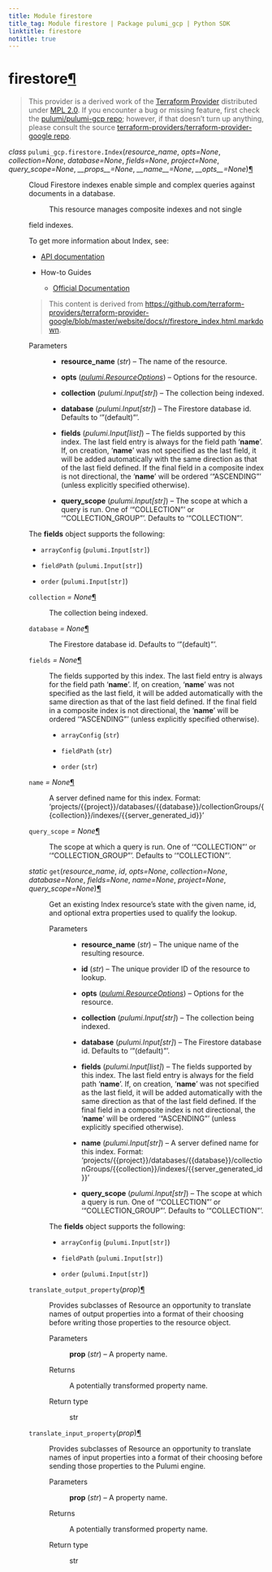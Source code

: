 ```yaml
---
title: Module firestore
title_tag: Module firestore | Package pulumi_gcp | Python SDK
linktitle: firestore
notitle: true
---
```


<div class="section" id="firestore">
<h1>firestore<a class="headerlink" href="#firestore" title="Permalink to this headline">¶</a></h1>
<blockquote>
<div><p>This provider is a derived work of the <a class="reference external" href="https://github.com/terraform-providers/terraform-provider-google">Terraform Provider</a> distributed under
<a class="reference external" href="https://www.mozilla.org/en-US/MPL/2.0/">MPL 2.0</a>. If you encounter a bug or missing feature, first check the
<a class="reference external" href="https://github.com/pulumi/pulumi-gcp/issues">pulumi/pulumi-gcp repo</a>; however, if that doesn’t turn up
anything, please consult the source <a class="reference external" href="https://github.com/terraform-providers/terraform-provider-google/issues">terraform-providers/terraform-provider-google repo</a>.</p>
</div></blockquote>
<span class="target" id="module-pulumi_gcp.firestore"></span><dl class="class">
<dt id="pulumi_gcp.firestore.Index">
<em class="property">class </em><code class="sig-prename descclassname">pulumi_gcp.firestore.</code><code class="sig-name descname">Index</code><span class="sig-paren">(</span><em class="sig-param">resource_name</em>, <em class="sig-param">opts=None</em>, <em class="sig-param">collection=None</em>, <em class="sig-param">database=None</em>, <em class="sig-param">fields=None</em>, <em class="sig-param">project=None</em>, <em class="sig-param">query_scope=None</em>, <em class="sig-param">__props__=None</em>, <em class="sig-param">__name__=None</em>, <em class="sig-param">__opts__=None</em><span class="sig-paren">)</span><a class="headerlink" href="#pulumi_gcp.firestore.Index" title="Permalink to this definition">¶</a></dt>
<dd><dl class="simple">
<dt>Cloud Firestore indexes enable simple and complex queries against documents in a database.</dt><dd><p>This resource manages composite indexes and not single</p>
</dd>
</dl>
<p>field indexes.</p>
<p>To get more information about Index, see:</p>
<ul class="simple">
<li><p><a class="reference external" href="https://cloud.google.com/firestore/docs/reference/rest/v1/projects.databases.collectionGroups.indexes">API documentation</a></p></li>
<li><p>How-to Guides</p>
<ul>
<li><p><a class="reference external" href="https://cloud.google.com/firestore/docs/query-data/indexing">Official Documentation</a></p></li>
</ul>
</li>
</ul>
<blockquote>
<div><p>This content is derived from <a class="reference external" href="https://github.com/terraform-providers/terraform-provider-google/blob/master/website/docs/r/firestore_index.html.markdown">https://github.com/terraform-providers/terraform-provider-google/blob/master/website/docs/r/firestore_index.html.markdown</a>.</p>
</div></blockquote>
<dl class="field-list simple">
<dt class="field-odd">Parameters</dt>
<dd class="field-odd"><ul class="simple">
<li><p><strong>resource_name</strong> (<em>str</em>) – The name of the resource.</p></li>
<li><p><strong>opts</strong> (<a class="reference internal" href="../../pulumi/#pulumi.ResourceOptions" title="pulumi.ResourceOptions"><em>pulumi.ResourceOptions</em></a>) – Options for the resource.</p></li>
<li><p><strong>collection</strong> (<em>pulumi.Input</em><em>[</em><em>str</em><em>]</em>) – The collection being indexed.</p></li>
<li><p><strong>database</strong> (<em>pulumi.Input</em><em>[</em><em>str</em><em>]</em>) – The Firestore database id. Defaults to ‘”(default)”’.</p></li>
<li><p><strong>fields</strong> (<em>pulumi.Input</em><em>[</em><em>list</em><em>]</em>) – The fields supported by this index. The last field entry is always for the field path ‘<strong>name</strong>’. If, on creation,
‘<strong>name</strong>’ was not specified as the last field, it will be added automatically with the same direction as that of the
last field defined. If the final field in a composite index is not directional, the ‘<strong>name</strong>’ will be ordered
‘“ASCENDING”’ (unless explicitly specified otherwise).</p></li>
<li><p><strong>query_scope</strong> (<em>pulumi.Input</em><em>[</em><em>str</em><em>]</em>) – The scope at which a query is run. One of ‘“COLLECTION”’ or ‘“COLLECTION_GROUP”’. Defaults to ‘“COLLECTION”’.</p></li>
</ul>
</dd>
</dl>
<p>The <strong>fields</strong> object supports the following:</p>
<ul class="simple">
<li><p><code class="docutils literal notranslate"><span class="pre">arrayConfig</span></code> (<code class="docutils literal notranslate"><span class="pre">pulumi.Input[str]</span></code>)</p></li>
<li><p><code class="docutils literal notranslate"><span class="pre">fieldPath</span></code> (<code class="docutils literal notranslate"><span class="pre">pulumi.Input[str]</span></code>)</p></li>
<li><p><code class="docutils literal notranslate"><span class="pre">order</span></code> (<code class="docutils literal notranslate"><span class="pre">pulumi.Input[str]</span></code>)</p></li>
</ul>
<dl class="attribute">
<dt id="pulumi_gcp.firestore.Index.collection">
<code class="sig-name descname">collection</code><em class="property"> = None</em><a class="headerlink" href="#pulumi_gcp.firestore.Index.collection" title="Permalink to this definition">¶</a></dt>
<dd><p>The collection being indexed.</p>
</dd></dl>

<dl class="attribute">
<dt id="pulumi_gcp.firestore.Index.database">
<code class="sig-name descname">database</code><em class="property"> = None</em><a class="headerlink" href="#pulumi_gcp.firestore.Index.database" title="Permalink to this definition">¶</a></dt>
<dd><p>The Firestore database id. Defaults to ‘”(default)”’.</p>
</dd></dl>

<dl class="attribute">
<dt id="pulumi_gcp.firestore.Index.fields">
<code class="sig-name descname">fields</code><em class="property"> = None</em><a class="headerlink" href="#pulumi_gcp.firestore.Index.fields" title="Permalink to this definition">¶</a></dt>
<dd><p>The fields supported by this index. The last field entry is always for the field path ‘<strong>name</strong>’. If, on creation,
‘<strong>name</strong>’ was not specified as the last field, it will be added automatically with the same direction as that of the
last field defined. If the final field in a composite index is not directional, the ‘<strong>name</strong>’ will be ordered
‘“ASCENDING”’ (unless explicitly specified otherwise).</p>
<ul class="simple">
<li><p><code class="docutils literal notranslate"><span class="pre">arrayConfig</span></code> (<code class="docutils literal notranslate"><span class="pre">str</span></code>)</p></li>
<li><p><code class="docutils literal notranslate"><span class="pre">fieldPath</span></code> (<code class="docutils literal notranslate"><span class="pre">str</span></code>)</p></li>
<li><p><code class="docutils literal notranslate"><span class="pre">order</span></code> (<code class="docutils literal notranslate"><span class="pre">str</span></code>)</p></li>
</ul>
</dd></dl>

<dl class="attribute">
<dt id="pulumi_gcp.firestore.Index.name">
<code class="sig-name descname">name</code><em class="property"> = None</em><a class="headerlink" href="#pulumi_gcp.firestore.Index.name" title="Permalink to this definition">¶</a></dt>
<dd><p>A server defined name for this index. Format:
‘projects/{{project}}/databases/{{database}}/collectionGroups/{{collection}}/indexes/{{server_generated_id}}’</p>
</dd></dl>

<dl class="attribute">
<dt id="pulumi_gcp.firestore.Index.query_scope">
<code class="sig-name descname">query_scope</code><em class="property"> = None</em><a class="headerlink" href="#pulumi_gcp.firestore.Index.query_scope" title="Permalink to this definition">¶</a></dt>
<dd><p>The scope at which a query is run. One of ‘“COLLECTION”’ or ‘“COLLECTION_GROUP”’. Defaults to ‘“COLLECTION”’.</p>
</dd></dl>

<dl class="method">
<dt id="pulumi_gcp.firestore.Index.get">
<em class="property">static </em><code class="sig-name descname">get</code><span class="sig-paren">(</span><em class="sig-param">resource_name</em>, <em class="sig-param">id</em>, <em class="sig-param">opts=None</em>, <em class="sig-param">collection=None</em>, <em class="sig-param">database=None</em>, <em class="sig-param">fields=None</em>, <em class="sig-param">name=None</em>, <em class="sig-param">project=None</em>, <em class="sig-param">query_scope=None</em><span class="sig-paren">)</span><a class="headerlink" href="#pulumi_gcp.firestore.Index.get" title="Permalink to this definition">¶</a></dt>
<dd><p>Get an existing Index resource’s state with the given name, id, and optional extra
properties used to qualify the lookup.</p>
<dl class="field-list simple">
<dt class="field-odd">Parameters</dt>
<dd class="field-odd"><ul class="simple">
<li><p><strong>resource_name</strong> (<em>str</em>) – The unique name of the resulting resource.</p></li>
<li><p><strong>id</strong> (<em>str</em>) – The unique provider ID of the resource to lookup.</p></li>
<li><p><strong>opts</strong> (<a class="reference internal" href="../../pulumi/#pulumi.ResourceOptions" title="pulumi.ResourceOptions"><em>pulumi.ResourceOptions</em></a>) – Options for the resource.</p></li>
<li><p><strong>collection</strong> (<em>pulumi.Input</em><em>[</em><em>str</em><em>]</em>) – The collection being indexed.</p></li>
<li><p><strong>database</strong> (<em>pulumi.Input</em><em>[</em><em>str</em><em>]</em>) – The Firestore database id. Defaults to ‘”(default)”’.</p></li>
<li><p><strong>fields</strong> (<em>pulumi.Input</em><em>[</em><em>list</em><em>]</em>) – The fields supported by this index. The last field entry is always for the field path ‘<strong>name</strong>’. If, on creation,
‘<strong>name</strong>’ was not specified as the last field, it will be added automatically with the same direction as that of the
last field defined. If the final field in a composite index is not directional, the ‘<strong>name</strong>’ will be ordered
‘“ASCENDING”’ (unless explicitly specified otherwise).</p></li>
<li><p><strong>name</strong> (<em>pulumi.Input</em><em>[</em><em>str</em><em>]</em>) – A server defined name for this index. Format:
‘projects/{{project}}/databases/{{database}}/collectionGroups/{{collection}}/indexes/{{server_generated_id}}’</p></li>
<li><p><strong>query_scope</strong> (<em>pulumi.Input</em><em>[</em><em>str</em><em>]</em>) – The scope at which a query is run. One of ‘“COLLECTION”’ or ‘“COLLECTION_GROUP”’. Defaults to ‘“COLLECTION”’.</p></li>
</ul>
</dd>
</dl>
<p>The <strong>fields</strong> object supports the following:</p>
<ul class="simple">
<li><p><code class="docutils literal notranslate"><span class="pre">arrayConfig</span></code> (<code class="docutils literal notranslate"><span class="pre">pulumi.Input[str]</span></code>)</p></li>
<li><p><code class="docutils literal notranslate"><span class="pre">fieldPath</span></code> (<code class="docutils literal notranslate"><span class="pre">pulumi.Input[str]</span></code>)</p></li>
<li><p><code class="docutils literal notranslate"><span class="pre">order</span></code> (<code class="docutils literal notranslate"><span class="pre">pulumi.Input[str]</span></code>)</p></li>
</ul>
</dd></dl>

<dl class="method">
<dt id="pulumi_gcp.firestore.Index.translate_output_property">
<code class="sig-name descname">translate_output_property</code><span class="sig-paren">(</span><em class="sig-param">prop</em><span class="sig-paren">)</span><a class="headerlink" href="#pulumi_gcp.firestore.Index.translate_output_property" title="Permalink to this definition">¶</a></dt>
<dd><p>Provides subclasses of Resource an opportunity to translate names of output properties
into a format of their choosing before writing those properties to the resource object.</p>
<dl class="field-list simple">
<dt class="field-odd">Parameters</dt>
<dd class="field-odd"><p><strong>prop</strong> (<em>str</em>) – A property name.</p>
</dd>
<dt class="field-even">Returns</dt>
<dd class="field-even"><p>A potentially transformed property name.</p>
</dd>
<dt class="field-odd">Return type</dt>
<dd class="field-odd"><p>str</p>
</dd>
</dl>
</dd></dl>

<dl class="method">
<dt id="pulumi_gcp.firestore.Index.translate_input_property">
<code class="sig-name descname">translate_input_property</code><span class="sig-paren">(</span><em class="sig-param">prop</em><span class="sig-paren">)</span><a class="headerlink" href="#pulumi_gcp.firestore.Index.translate_input_property" title="Permalink to this definition">¶</a></dt>
<dd><p>Provides subclasses of Resource an opportunity to translate names of input properties into
a format of their choosing before sending those properties to the Pulumi engine.</p>
<dl class="field-list simple">
<dt class="field-odd">Parameters</dt>
<dd class="field-odd"><p><strong>prop</strong> (<em>str</em>) – A property name.</p>
</dd>
<dt class="field-even">Returns</dt>
<dd class="field-even"><p>A potentially transformed property name.</p>
</dd>
<dt class="field-odd">Return type</dt>
<dd class="field-odd"><p>str</p>
</dd>
</dl>
</dd></dl>

</dd></dl>

</div>

